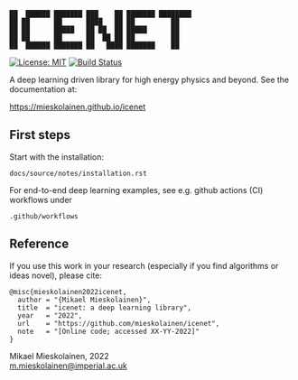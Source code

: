 ```
██  ██████ ███████ ███    ██ ███████ ████████
██ ██      ██      ████   ██ ██         ██   
██ ██      █████   ██ ██  ██ █████      ██   
██ ██      ██      ██  ██ ██ ██         ██   
██  ██████ ███████ ██   ████ ███████    ██   
```
[![License: MIT](https://img.shields.io/badge/License-MIT-yellow.svg)](https://opensource.org/licenses/MIT)
[![Build Status](https://github.com/mieskolainen/icenet/actions/workflows/icenet-install-test.yml/badge.svg)](https://github.com/mieskolainen/icenet/actions)

A deep learning driven library for high energy physics and beyond. See the documentation at:

https://mieskolainen.github.io/icenet


## First steps

Start with the installation:

```
docs/source/notes/installation.rst
```

For end-to-end deep learning examples, see e.g. github actions (CI) workflows under
```
.github/workflows
```

## Reference

If you use this work in your research (especially if you find algorithms or ideas novel), please cite:
```
@misc{mieskolainen2022icenet,
  author = "{Mikael Mieskolainen}",
  title  = "icenet: a deep learning library",
  year   = "2022",
  url    = "https://github.com/mieskolainen/icenet",
  note   = "[Online code; accessed XX-YY-2022]"
}
```


Mikael Mieskolainen, 2022 \
m.mieskolainen@imperial.ac.uk

